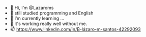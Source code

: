 - 👋 Hi, I’m @Lazaroms
- 👀 still studied programming and English
- 🌱 I’m currently learning ...
- 💞️ it's working really well without me.
- 📫 https://www.linkedin.com/in/₿-lázaro-m-santos-42292093
<!---
Lazaroms/Lazaroms is a ✨ special ✨ repository because its `README.md` (this file) appears on your GitHub profile.
You can click the Preview link to take a look at your changes.
--->
